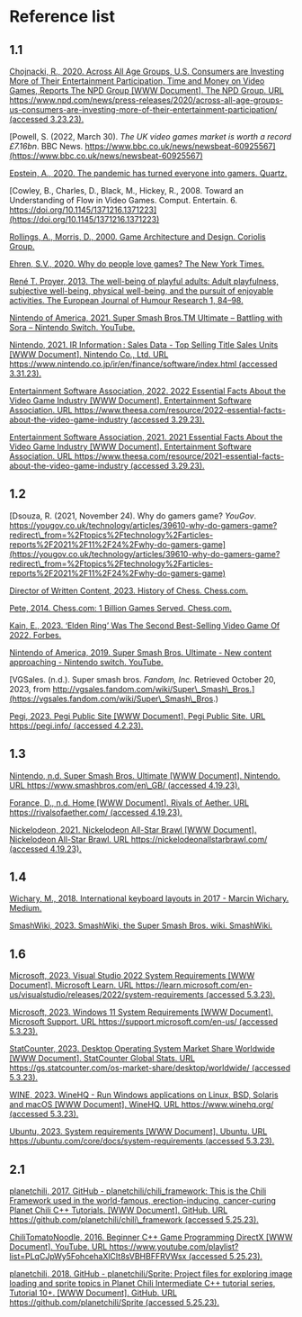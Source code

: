 # Reference list

## 1.1

[Chojnacki, R., 2020. Across All Age Groups, U.S. Consumers are Investing More of Their Entertainment Participation, Time and Money on Video Games, Reports The NPD Group \[WWW Document\]. The NPD Group. URL https://www.npd.com/news/press-releases/2020/across-all-age-groups-us-consumers-are-investing-more-of-their-entertainment-participation/ (accessed 3.23.23).](https://www.npd.com/news/press-releases/2020/across-all-age-groups-us-consumers-are-investing-more-of-their-entertainment-participation/)

[Powell, S. (2022, March 30). _The UK video games market is worth a record £7.16bn_. BBC News. https://www.bbc.co.uk/news/newsbeat-60925567](https://www.bbc.co.uk/news/newsbeat-60925567)

[Epstein, A., 2020. The pandemic has turned everyone into gamers. Quartz.](https://qz.com/1904276/everyone-is-playing-video-games-during-the-pandemic)

[Cowley, B., Charles, D., Black, M., Hickey, R., 2008. Toward an Understanding of Flow in Video Games. Comput. Entertain. 6. https://doi.org/10.1145/1371216.1371223](https://doi.org/10.1145/1371216.1371223)

[Rollings, A., Morris, D., 2000. Game Architecture and Design. Coriolis Group.](https://www.amazon.co.uk/Game-Architecture-Design-NRG-Programming/dp/0735713634)

[Ehren, S.V., 2020. Why do people love games? The New York Times.](https://www.nytimes.com/2020/06/11/style/why-people-love-games.html)

[René T. Proyer, 2013. The well-being of playful adults: Adult playfulness, subjective well-being, physical well-being, and the pursuit of enjoyable activities. The European Journal of Humour Research 1, 84–98.](https://www.semanticscholar.org/paper/The-well-being-of-playful-adults:-Adult-subjective-Proyer/d62a0f9f0068004a9ccb3a4b851bde37eac4e6a5?p2df)

[Nintendo of America, 2021. Super Smash Bros.TM Ultimate – Battling with Sora – Nintendo Switch. YouTube.](https://www.youtube.com/watch?v=L-q6Gz\_4Yqc)

[Nintendo, 2021. IR Information : Sales Data - Top Selling Title Sales Units \[WWW Document\]. Nintendo Co., Ltd. URL https://www.nintendo.co.jp/ir/en/finance/software/index.html (accessed 3.31.23).](https://web.archive.org/web/20211006230937/https://www.nintendo.co.jp/ir/en/finance/software/index.html)

[Entertainment Software Association, 2022. 2022 Essential Facts About the Video Game Industry \[WWW Document\]. Entertainment Software Association. URL https://www.theesa.com/resource/2022-essential-facts-about-the-video-game-industry (accessed 3.29.23).](https://www.theesa.com/resource/2022-essential-facts-about-the-video-game-industry/)

[Entertainment Software Association, 2021. 2021 Essential Facts About the Video Game Industry \[WWW Document\]. Entertainment Software Association. URL https://www.theesa.com/resource/2021-essential-facts-about-the-video-game-industry (accessed 3.29.23).](https://www.theesa.com/resource/2021-essential-facts-about-the-video-game-industry)

## 1.2

[Dsouza, R. (2021, November 24). Why do gamers game? _YouGov_. https://yougov.co.uk/technology/articles/39610-why-do-gamers-game?redirect\_from=%2Ftopics%2Ftechnology%2Farticles-reports%2F2021%2F11%2F24%2Fwhy-do-gamers-game](https://yougov.co.uk/technology/articles/39610-why-do-gamers-game?redirect\_from=%2Ftopics%2Ftechnology%2Farticles-reports%2F2021%2F11%2F24%2Fwhy-do-gamers-game)

[Director of Written Content, 2023. History of Chess. Chess.com.](https://www.chess.com/article/view/history-of-chess)

[Pete, 2014. Chess.com: 1 Billion Games Served. Chess.com.](https://www.chess.com/article/view/chesscom-1-billion-games-served)

[Kain, E., 2023. ‘Elden Ring’ Was The Second Best-Selling Video Game Of 2022. Forbes.](https://www.forbes.com/sites/erikkain/2023/01/18/elden-ring-was-the-second-best-selling-video-game-of-2022/?sh=3e6719bb6869)

[Nintendo of America, 2019. Super Smash Bros. Ultimate - New content approaching - Nintendo switch. YouTube.](https://www.youtube.com/watch?v=FmuTGcbu4Kc)

[VGSales. (n.d.). Super smash bros. _Fandom, Inc._ Retrieved October 20, 2023, from http://vgsales.fandom.com/wiki/Super\_Smash\_Bros.](https://vgsales.fandom.com/wiki/Super\_Smash\_Bros.)

[Pegi, 2023. Pegi Public Site \[WWW Document\]. Pegi Public Site. URL https://pegi.info/ (accessed 4.2.23).](https://pegi.info/)

## 1.3

[Nintendo, n.d. Super Smash Bros. Ultimate \[WWW Document\]. Nintendo. URL https://www.smashbros.com/en\_GB/ (accessed 4.19.23).](https://www.smashbros.com/en\_GB/)

[Forance, D., n.d. Home \[WWW Document\]. Rivals of Aether. URL https://rivalsofaether.com/ (accessed 4.19.23).](https://rivalsofaether.com/)

[Nickelodeon, 2021. Nickelodeon All-Star Brawl \[WWW Document\]. Nickelodeon All-Star Brawl. URL https://nickelodeonallstarbrawl.com/ (accessed 4.19.23).](https://nickelodeonallstarbrawl.com/)

## 1.4

[Wichary, M., 2018. International keyboard layouts in 2017 - Marcin Wichary. Medium.](https://mwichary.medium.com/international-apple-keyboards-layouts-93437d7f9273)

[SmashWiki, 2023. SmashWiki, the Super Smash Bros. wiki. SmashWiki.](https://www.ssbwiki.com/)

## 1.6

[Microsoft, 2023. Visual Studio 2022 System Requirements \[WWW Document\]. Microsoft Learn. URL https://learn.microsoft.com/en-us/visualstudio/releases/2022/system-requirements (accessed 5.3.23).](https://learn.microsoft.com/en-us/visualstudio/releases/2022/system-requirements)

[Microsoft, 2023. Windows 11 System Requirements \[WWW Document\]. Microsoft Support. URL https://support.microsoft.com/en-us/ (accessed 5.3.23).](https://support.microsoft.com/en-us/)

[StatCounter, 2023. Desktop Operating System Market Share Worldwide \[WWW Document\]. StatCounter Global Stats. URL https://gs.statcounter.com/os-market-share/desktop/worldwide/ (accessed 5.3.23).](https://gs.statcounter.com/os-market-share/desktop/worldwide/)

[WINE, 2023. WineHQ - Run Windows applications on Linux, BSD, Solaris and macOS \[WWW Document\]. WineHQ. URL https://www.winehq.org/ (accessed 5.3.23).](https://www.winehq.org/)

[Ubuntu, 2023. System requirements \[WWW Document\]. Ubuntu. URL https://ubuntu.com/core/docs/system-requirements (accessed 5.3.23).](https://ubuntu.com/core/docs/system-requirements)

## 2.1

[planetchili, 2017. GitHub - planetchili/chili\_framework: This is the Chili Framework used in the world-famous, erection-inducing, cancer-curing Planet Chili C++ Tutorials. \[WWW Document\]. GitHub. URL https://github.com/planetchili/chili\_framework (accessed 5.25.23).](https://github.com/planetchili/chili\_framework)

[ChiliTomatoNoodle, 2016. Beginner C++ Game Programming DirectX \[WWW Document\]. YouTube. URL https://www.youtube.com/playlist?list=PLqCJpWy5FohcehaXlCIt8sVBHBFFRVWsx (accessed 5.25.23).](https://www.youtube.com/playlist?list=PLqCJpWy5FohcehaXlCIt8sVBHBFFRVWsx)

[planetchili, 2018. GitHub - planetchili/Sprite: Project files for exploring image loading and sprite topics in Planet Chili Intermediate C++ tutorial series, Tutorial 10+. \[WWW Document\]. GitHub. URL https://github.com/planetchili/Sprite (accessed 5.25.23).](https://github.com/planetchili/Sprite)
